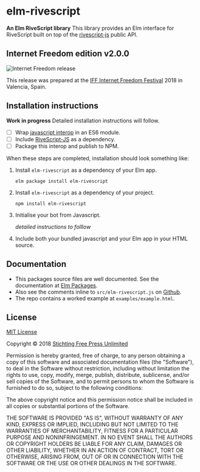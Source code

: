 # elm-rivescript

**An Elm RiveScript library** This library provides an Elm interface for RiveScript built on top of the [rivescript-js](https://github.com/aichaos/rivescript-js) public API.

## Internet Freedom edition v2.0.0

![Internet Freedom release](iff2018-logo.png)

This release was prepared at the [IFF Internet Freedom Festival](https://internetfreedomfestival.org/) 2018 in Valencia, Spain.

## Installation instructions

**Work in progress** Detailed installation instructions will follow.

- [ ] Wrap [javascript interop](src/elm-rivescript.js) in an ES6 module.
- [ ] Include [RiveScript-JS](https://www.npmjs.com/package/rivescript) as a dependency.
- [ ] Package this interop and publish to NPM.

When these steps are completed, installation should look something like:

1. Install `elm-rivescript` as a dependency of your Elm app.

    `elm package install elm-rivescript`

2. Install `elm-rivescript` as a dependency of your project.

    `npm install elm-rivescript`

3. Initialise your bot from Javascript.

    *detailed instructions to folllow*

4. Include both your bundled javascript and your Elm app in your HTML source.

## Documentation

* This packages source files are well documented. See the documentation at [Elm Packages](http://package.elm-lang.org/packages/publeaks/elm-rivescript/latest).
* Also see the comments inline to `src/elm-rivescript.js` on [Github](https://github.com/Publeaks/elm-rivescript/blob/master/src/elm-rivescript.js).
* The repo contains a worked example at `examples/example.html`.

## License

[MIT License](https://choosealicense.com/licenses/mit/#)

Copyright &copy; 2018 [Stichting Free Press Unlimited](https://freepressunlimited.org)

Permission is hereby granted, free of charge, to any person obtaining a copy
of this software and associated documentation files (the "Software"), to deal
in the Software without restriction, including without limitation the rights
to use, copy, modify, merge, publish, distribute, sublicense, and/or sell
copies of the Software, and to permit persons to whom the Software is
furnished to do so, subject to the following conditions:

The above copyright notice and this permission notice shall be included in all
copies or substantial portions of the Software.

THE SOFTWARE IS PROVIDED "AS IS", WITHOUT WARRANTY OF ANY KIND, EXPRESS OR
IMPLIED, INCLUDING BUT NOT LIMITED TO THE WARRANTIES OF MERCHANTABILITY,
FITNESS FOR A PARTICULAR PURPOSE AND NONINFRINGEMENT. IN NO EVENT SHALL THE
AUTHORS OR COPYRIGHT HOLDERS BE LIABLE FOR ANY CLAIM, DAMAGES OR OTHER
LIABILITY, WHETHER IN AN ACTION OF CONTRACT, TORT OR OTHERWISE, ARISING FROM,
OUT OF OR IN CONNECTION WITH THE SOFTWARE OR THE USE OR OTHER DEALINGS IN THE
SOFTWARE.
